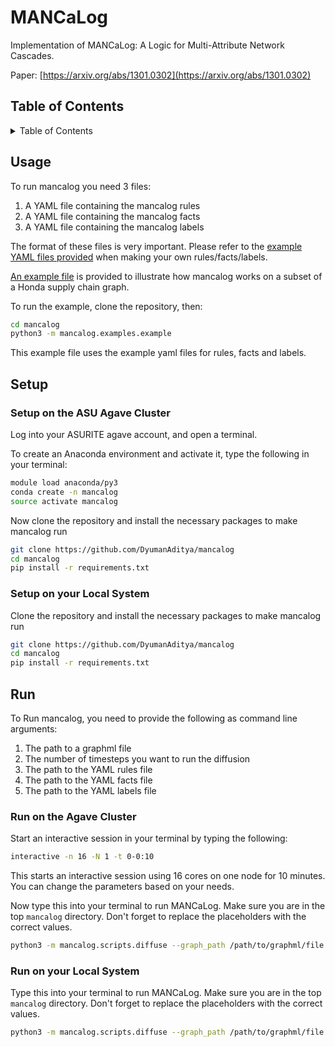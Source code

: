 # MANCaLog
Implementation of MANCaLog: 
A Logic for Multi-Attribute Network Cascades.

Paper: [https://arxiv.org/abs/1301.0302](https://arxiv.org/abs/1301.0302)

## Table of Contents
<details>
  <summary>Table of Contents</summary>
  
1. [Usage](#usage)
2. [Setup](#setup)
    * [Setup on the ASU Agave Cluster](#setup-on-the-asu-agave-cluster)
    * [Setup on your Local System](#setup-on-your-local-system)
3. [Run](#run)
    * [Run on the Agave Cluster](#run-on-the-agave-cluster)
    * [Run on your Local System](#run-on-your-local-system)
</details>

## Usage
To run mancalog you need 3 files:

1. A YAML file containing the mancalog rules
2. A YAML file containing the mancalog facts
3. A YAML file containing the mancalog labels

The format of these files is very important. Please refer to the [example YAML files provided](mancalog/examples/example_yamls/) when making your own rules/facts/labels.

[An example file](mancalog/examples/) is provided to illustrate how mancalog works on a subset of a Honda supply chain graph.

To run the example, clone the repository, then:
```bash
cd mancalog
python3 -m mancalog.examples.example
```
This example file uses the example yaml files for rules, facts and labels.

## Setup

### Setup on the ASU Agave Cluster
Log into your ASURITE agave account, and open a terminal.

To create an Anaconda environment and activate it, type the following in your terminal:
```bash
module load anaconda/py3
conda create -n mancalog
source activate mancalog
```

Now clone the repository and install the necessary packages to make mancalog run

```bash
git clone https://github.com/DyumanAditya/mancalog
cd mancalog
pip install -r requirements.txt
```

### Setup on your Local System
Clone the repository and install the necessary packages to make mancalog run

```bash
git clone https://github.com/DyumanAditya/mancalog
cd mancalog
pip install -r requirements.txt
```

## Run

To Run mancalog, you need to provide the following as command line arguments:

1. The path to a graphml file
2. The number of timesteps you want to run the diffusion
3. The path to the YAML rules file
4. The path to the YAML facts file
5. The path to the YAML labels file

### Run on the Agave Cluster
Start an interactive session in your terminal by typing the following:
```bash
interactive -n 16 -N 1 -t 0-0:10
```
This starts an interactive session using 16 cores on one node for 10 minutes. You can change the parameters based on your needs.


Now type this into your terminal to run MANCaLog. Make sure you are in the top `mancalog` directory. Don't forget to replace the placeholders with the correct values.
```bash
python3 -m mancalog.scripts.diffuse --graph_path /path/to/graphml/file --timesteps {integer number of timesteps to run} --rules_yaml_path /path/to/rules.yaml --facts_yaml_path /path/to/facts.yaml --labels_yaml_path /path/to/labels.yaml
```

### Run on your Local System
Type this into your terminal to run MANCaLog. Make sure you are in the top `mancalog` directory. Don't forget to replace the placeholders with the correct values.
```bash
python3 -m mancalog.scripts.diffuse --graph_path /path/to/graphml/file --timesteps {integer number of timesteps to run} --rules_yaml_path /path/to/rules.yaml --facts_yaml_path /path/to/facts.yaml --labels_yaml_path /path/to/labels.yaml
```

